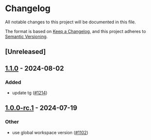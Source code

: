 # Changelog

All notable changes to this project will be documented in this file.

The format is based on [Keep a Changelog](https://keepachangelog.com/en/1.0.0/),
and this project adheres to [Semantic Versioning](https://semver.org/spec/v2.0.0.html).

## [Unreleased]

## [1.1.0](https://github.com/succinctlabs/sp1/compare/sp1-derive-v1.0.1...sp1-derive-v1.1.0) - 2024-08-02

### Added
- update tg ([#1214](https://github.com/succinctlabs/sp1/pull/1214))

## [1.0.0-rc.1](https://github.com/succinctlabs/sp1/compare/sp1-derive-v1.0.0-rc.1...sp1-derive-v1.0.0-rc.1) - 2024-07-19

### Other

- use global workspace version ([#1102](https://github.com/succinctlabs/sp1/pull/1102))
